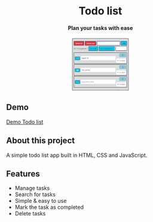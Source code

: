 <h1 align="center">Todo list</h1>

<h4 align="center">
  Plan your tasks with ease
</h4>

<div align="center">
  <img src="assets/demo.png" width="30%" />
</div>

## Demo

[Demo Todo list](https://michael-buko.github.io/todo/)

## About this project

A simple todo list app built in HTML, CSS and JavaScript.

## Features

- Manage tasks
- Search for tasks
- Simple & easy to use
- Mark the task as completed
- Delete tasks 
